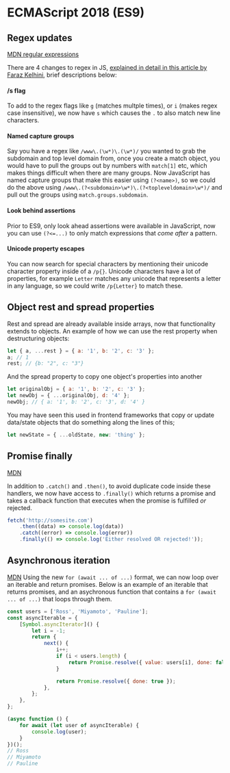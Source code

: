 # ECMAScript 2018 (ES9)

## Regex updates

[MDN regular expressions](https://developer.mozilla.org/en-US/docs/Web/JavaScript/Guide/Regular_Expressions)

There are 4 changes to regex in JS, [explained in detail in this article by Faraz Kelhini](https://www.smashingmagazine.com/2019/02/regexp-features-regular-expressions/#lookbehind-assertions), brief descriptions below:

#### /s flag

To add to the regex flags like `g` (matches multple times), or `i` (makes regex case insensitive), we now have `s` which causes the `.` to also match new line characters.

#### Named capture groups

Say you have a regex like `/www\.(\w*)\.(\w*)/` you wanted to grab the subdomain and top level domain from, once you create a match object, you would have to pull the groups out by numbers with `match[1]` etc, which makes things difficult when there are many groups. Now JavaScript has named capture groups that make this easier using `(?<name>)`, so we could do the above using `/www\.(?<subdomain>\w*)\.(?<topleveldomain>\w*)/` and pull out the groups using `match.groups.subdomain`.

#### Look behind assertions

Prior to ES9, only look ahead assertions were available in JavaScript, now you can use `(?<=...)` to only match expressions that _come after_ a pattern.

#### Unicode property escapes

You can now search for special characters by mentioning their unicode character property inside of a `/p{}`. Unicode characters have a lot of properties, for example `Letter` matches any unicode that represents a letter in any language, so we could write `/p{Letter}` to match these.

## Object rest and spread properties

Rest and spread are already available inside arrays, now that functionality extends to objects. An example of how we can use the rest property when destructuring objects:

```javascript
let { a, ...rest } = { a: '1', b: '2', c: '3' };
a; // 1
rest; // {b: "2", c: "3"}
```

And the spread property to copy one object's properties into another

```javascript
let originalObj = { a: '1', b: '2', c: '3' };
let newObj = { ...originalObj, d: '4' };
newObj; // { a: '1', b: '2', c: '3', d: '4' }
```

You may have seen this used in frontend frameworks that copy or update data/state objects that do something along the lines of this;

```javascript
let newState = { ...oldState, new: 'thing' };
```

## Promise finally

[MDN](https://developer.mozilla.org/en-US/docs/Web/JavaScript/Reference/Global_Objects/Promise/finally)

In addition to `.catch()` and `.then()`, to avoid duplicate code inside these handlers, we now have access to `.finally()` which returns a promise and takes a callback function that executes when the promise is fulfilled _or_ rejected.

```javascript
fetch('http://somesite.com')
    .then((data) => console.log(data))
    .catch((error) => console.log(error))
    .finally(() => console.log('Either resolved OR rejected!'));
```

## Asynchronous iteration

[MDN](https://developer.mozilla.org/en-US/docs/Web/JavaScript/Reference/Statements/for-await...of)
Using the new `for (await ... of ...)` format, we can now loop over an iterable and return promises. Below is an example of an iterable that returns promises, and an asychronous function that contains a `for (await ... of ...)` that loops through them.

```javascript
const users = ['Ross', 'Miyamoto', 'Pauline'];
const asyncIterable = {
    [Symbol.asyncIterator]() {
        let i = -1;
        return {
            next() {
                i++;
                if (i < users.length) {
                    return Promise.resolve({ value: users[i], done: false });
                }

                return Promise.resolve({ done: true });
            },
        };
    },
};

(async function () {
    for await (let user of asyncIterable) {
        console.log(user);
    }
})();
// Ross
// Miyamoto
// Pauline
```
